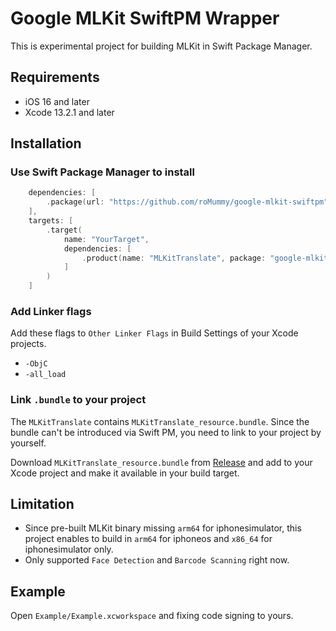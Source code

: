 # Google MLKit SwiftPM Wrapper

This is experimental project for building MLKit in Swift Package Manager.

## Requirements

- iOS 16 and later
- Xcode 13.2.1 and later

## Installation

### Use Swift Package Manager to install

```swift
    dependencies: [
        .package(url: "https://github.com/roMummy/google-mlkit-swiftpm", from: "6.0.0"),
    ],
    targets: [
        .target(
            name: "YourTarget",
            dependencies: [
                .product(name: "MLKitTranslate", package: "google-mlkit-swiftpm"),
            ]
        )
    ]
```

### Add Linker flags

Add these flags to `Other Linker Flags` in Build Settings of your Xcode projects.

- `-ObjC`
- `-all_load`

### Link `.bundle` to your project

The `MLKitTranslate` contains `MLKitTranslate_resource.bundle`. Since the bundle can't be introduced via Swift PM, you need to link to your project by yourself.

Download `MLKitTranslate_resource.bundle` from [Release](https://github.com/d-date/google-mlkit-swiftpm/releases/download/3.2.0/GoogleMVFaceDetectorResources.bundle.zip) and add to your Xcode project and make it available in your build target.

## Limitation

- Since pre-built MLKit binary missing `arm64` for iphonesimulator, this project enables to build in `arm64` for iphoneos and `x86_64` for iphonesimulator only.
- Only supported `Face Detection` and `Barcode Scanning` right now.

## Example

Open `Example/Example.xcworkspace` and fixing code signing to yours.
